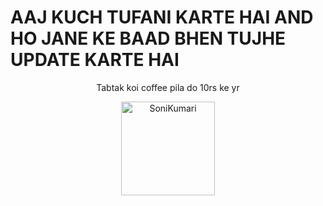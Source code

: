 # AAJ KUCH TUFANI KARTE HAI AND HO JANE KE BAAD BHEN TUJHE UPDATE KARTE HAI 
<p align="center">
 Tabtak koi coffee pila do 10rs ke yr
  </p>
<p align="center">
  <a href="https://www.buymeacoffee.com/codewithsonyy">
    <img align="center" src="https://cdn.buymeacoffee.com/buttons/v2/default-yellow.png" width="150" alt="SoniKumari" />
  </a>

</p>

